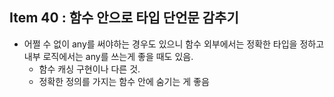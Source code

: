 ## Item 40 : 함수 안으로 타입 단언문 감추기

- 어쩔 수 없이 any를 써야하는 경우도 있으니 함수 외부에서는 정확한 타입을 정하고 내부 로직에서는 any를 쓰는게 좋을 때도 있음.
    - 함수 캐싱 구현이나 다른 것.
    - 정확한 정의를 가지는 함수 안에 숨기는 게 좋음